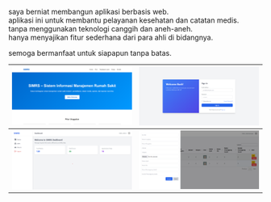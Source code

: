 <!-- pokoknya begini deh -->
saya berniat membangun aplikasi berbasis web. <br>
aplikasi ini untuk membantu pelayanan kesehatan dan catatan medis. <br>
tanpa menggunakan teknologi canggih dan aneh-aneh. <br>
hanya menyajikan fitur sederhana dari para ahli di bidangnya. <br>

semoga bermanfaat untuk siapapun tanpa batas.

<!-- begini tampilannya -->
| ![welcome](preview/1.welcome.png) | ![welcome](preview/2.login.png)      |
|-----------------------------------|--------------------------------------|
| ![welcome](preview/3.dasbor.png)  | ![welcome](preview/4.masterdata.png) |